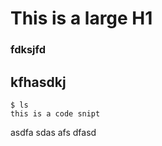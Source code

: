 # This is a large H1

### fdksjfd
## kfhasdkj
~~~
$ ls 
this is a code snipt
~~~
asdfa sdas
afs
dfasd 
